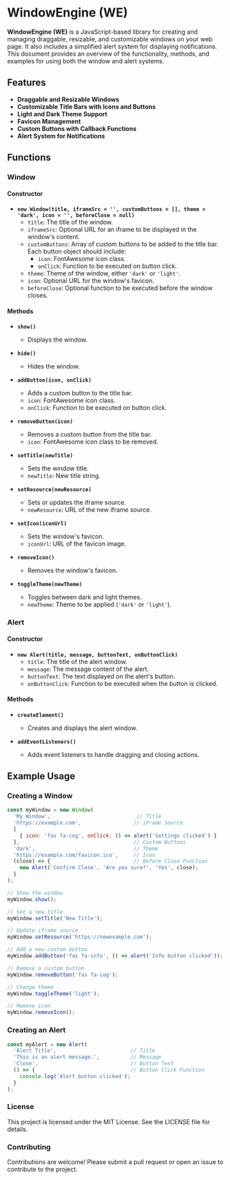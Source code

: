 # WindowEngine (WE)

**WindowEngine (WE)** is a JavaScript-based library for creating and managing draggable, resizable, and customizable windows on your web page. It also includes a simplified alert system for displaying notifications. This document provides an overview of the functionality, methods, and examples for using both the window and alert systems.

## Features

- **Draggable and Resizable Windows**
- **Customizable Title Bars with Icons and Buttons**
- **Light and Dark Theme Support**
- **Favicon Management**
- **Custom Buttons with Callback Functions**
- **Alert System for Notifications**

## Functions

### Window

#### Constructor
- **`new Window(title, iframeSrc = '', customButtons = [], theme = 'dark', icon = '', beforeClose = null)`**
  - `title`: The title of the window.
  - `iframeSrc`: Optional URL for an iframe to be displayed in the window's content.
  - `customButtons`: Array of custom buttons to be added to the title bar. Each button object should include:
    - `icon`: FontAwesome icon class.
    - `onClick`: Function to be executed on button click.
  - `theme`: Theme of the window, either `'dark'` or `'light'`.
  - `icon`: Optional URL for the window's favicon.
  - `beforeClose`: Optional function to be executed before the window closes.

#### Methods
- **`show()`**
  - Displays the window.

- **`hide()`**
  - Hides the window.

- **`addButton(icon, onClick)`**
  - Adds a custom button to the title bar.
  - `icon`: FontAwesome icon class.
  - `onClick`: Function to be executed on button click.

- **`removeButton(icon)`**
  - Removes a custom button from the title bar.
  - `icon`: FontAwesome icon class to be removed.

- **`setTitle(newTitle)`**
  - Sets the window title.
  - `newTitle`: New title string.

- **`setResource(newResource)`**
  - Sets or updates the iframe source.
  - `newResource`: URL of the new iframe source.

- **`setIcon(iconUrl)`**
  - Sets the window's favicon.
  - `iconUrl`: URL of the favicon image.

- **`removeIcon()`**
  - Removes the window's favicon.

- **`toggleTheme(newTheme)`**
  - Toggles between dark and light themes.
  - `newTheme`: Theme to be applied (`'dark'` or `'light'`).

### Alert

#### Constructor
- **`new Alert(title, message, buttonText, onButtonClick)`**
  - `title`: The title of the alert window.
  - `message`: The message content of the alert.
  - `buttonText`: The text displayed on the alert's button.
  - `onButtonClick`: Function to be executed when the button is clicked.

#### Methods
- **`createElement()`**
  - Creates and displays the alert window.

- **`addEventListeners()`**
  - Adds event listeners to handle dragging and closing actions.

## Example Usage

### Creating a Window

```javascript
const myWindow = new Window(
  'My Window',                            // Title
  'https://example.com',                 // iFrame Source
  [
    { icon: 'fas fa-cog', onClick: () => alert('Settings clicked') }
  ],                                     // Custom Buttons
  'dark',                                // Theme
  'https://example.com/favicon.ico',     // Icon
  (close) => {                           // Before Close Function
    new Alert('Confirm Close', 'Are you sure?', 'Yes', close);
  }
);

// Show the window
myWindow.show();

// Set a new title
myWindow.setTitle('New Title');

// Update iframe source
myWindow.setResource('https://newexample.com');

// Add a new custom button
myWindow.addButton('fas fa-info', () => alert('Info button clicked'));

// Remove a custom button
myWindow.removeButton('fas fa-cog');

// Change theme
myWindow.toggleTheme('light');

// Remove icon
myWindow.removeIcon();
```
### Creating an Alert
```javascript
const myAlert = new Alert(
  'Alert Title',                        // Title
  'This is an alert message.',          // Message
  'Close',                              // Button Text
  () => {                               // Button Click Function
    console.log('Alert button clicked');
  }
);
```
### License
This project is licensed under the MIT License. See the LICENSE file for details.

### Contributing
Contributions are welcome! Please submit a pull request or open an issue to contribute to the project.
